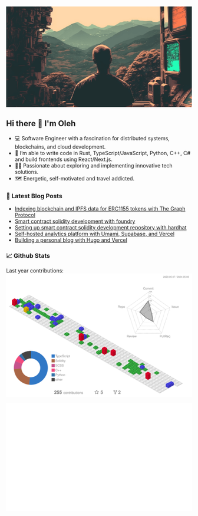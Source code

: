 ![bg](bg.png)
## Hi there 👋 I'm Oleh

- 💻 Software Engineer with a fascination for distributed systems, blockchains, and cloud development.
- 🔭 I’m able to write code in Rust, TypeScript/JavaScript, Python, C++, C# and build frontends using React/Next.js.
- 🧑‍🚀 Passionate about exploring and implementing innovative tech solutions.
- 🗺️ Energetic, self-motivated and travel addicted.

### 📕 Latest Blog Posts
- [Indexing blockchain and IPFS data for ERC1155 tokens with The Graph Protocol](https://olich.me/post/indexing-blockchain-and-ipfs-data-for-erc1155-tokens-with-the-graph-protocol/)
- [Smart contract solidity development with foundry](https://olich.me/post/smart-contract-solidity-development-with-foundry)
- [Setting up smart contract solidity development repository with hardhat](https://olich.me/post/setting-up-smart-contract-solidity-development-repository-with-hardhat/)
- [Self-hosted analytics platform with Umami, Supabase, and Vercel](https://olich.me/post/self-hosted-analytics-platform-with-umami-supabase-and-vercel)
- [Building a personal blog with Hugo and Vercel](https://olich.me/post/building-a-personal-blog-with-hugo-and-vercel/)

### 📈 Github Stats
Last year contributions:
![Contributions by commits](profile-3d-contrib/3d-stats.svg)

![Stats Overview](generated/overview.svg)
<!--
**olich97/olich97** is a ✨ _special_ ✨ repository because its `README.md` (this file) appears on your GitHub profile.

Here are some ideas to get you started:

- 🔭 I’m currently working on ...
- 🌱 I’m currently learning ...
- 👯 I’m looking to collaborate on ...
- 🤔 I’m looking for help with ...
- 💬 Ask me about ...
- 📫 How to reach me: ...
- 😄 Pronouns: ...
- ⚡ Fun fact: ...
-->
